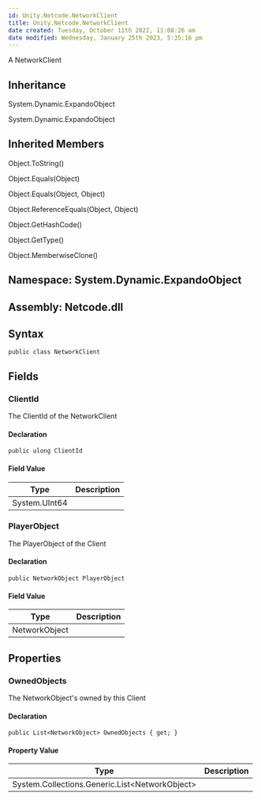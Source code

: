 ```yaml
---
id: Unity.Netcode.NetworkClient
title: Unity.Netcode.NetworkClient
date created: Tuesday, October 11th 2022, 11:08:26 am
date modified: Wednesday, January 25th 2023, 5:35:16 pm
---
```


<div class="markdown level0 summary">

A NetworkClient

</div>

<div class="markdown level0 conceptual">

</div>

<div class="inheritance">

## Inheritance

<div class="level0">

System.Dynamic.ExpandoObject

</div>

<div class="level1">

System.Dynamic.ExpandoObject

</div>

</div>

<div class="inheritedMembers">

## Inherited Members

<div>

Object.ToString()

</div>

<div>

Object.Equals(Object)

</div>

<div>

Object.Equals(Object, Object)

</div>

<div>

Object.ReferenceEquals(Object, Object)

</div>

<div>

Object.GetHashCode()

</div>

<div>

Object.GetType()

</div>

<div>

Object.MemberwiseClone()

</div>

</div>

## **Namespace**: System.Dynamic.ExpandoObject

## **Assembly**: Netcode.dll

## Syntax

``` lang-csharp
public class NetworkClient
```

## Fields

### ClientId

<div class="markdown level1 summary">

The ClientId of the NetworkClient

</div>

<div class="markdown level1 conceptual">

</div>

#### Declaration

``` lang-csharp
public ulong ClientId
```

#### Field Value

| Type          | Description |
|---------------|-------------|
| System.UInt64 |             |

### PlayerObject

<div class="markdown level1 summary">

The PlayerObject of the Client

</div>

<div class="markdown level1 conceptual">

</div>

#### Declaration

``` lang-csharp
public NetworkObject PlayerObject
```

#### Field Value

| Type          | Description |
|---------------|-------------|
| NetworkObject |             |

## Properties

### OwnedObjects

<div class="markdown level1 summary">

The NetworkObject's owned by this Client

</div>

<div class="markdown level1 conceptual">

</div>

#### Declaration

``` lang-csharp
public List<NetworkObject> OwnedObjects { get; }
```

#### Property Value

| Type                                             | Description |
|--------------------------------------------------|-------------|
| System.Collections.Generic.List\<NetworkObject\> |             |
